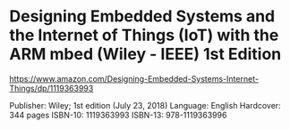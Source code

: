 # Designing Embedded Systems and the Internet of Things (IoT) with the ARM mbed (Wiley - IEEE) 1st Edition
https://www.amazon.com/Designing-Embedded-Systems-Internet-Things/dp/1119363993

Publisher: Wiley; 1st edition (July 23, 2018)
Language: English
Hardcover: 344 pages
ISBN-10: 1119363993
ISBN-13: 978-1119363996
